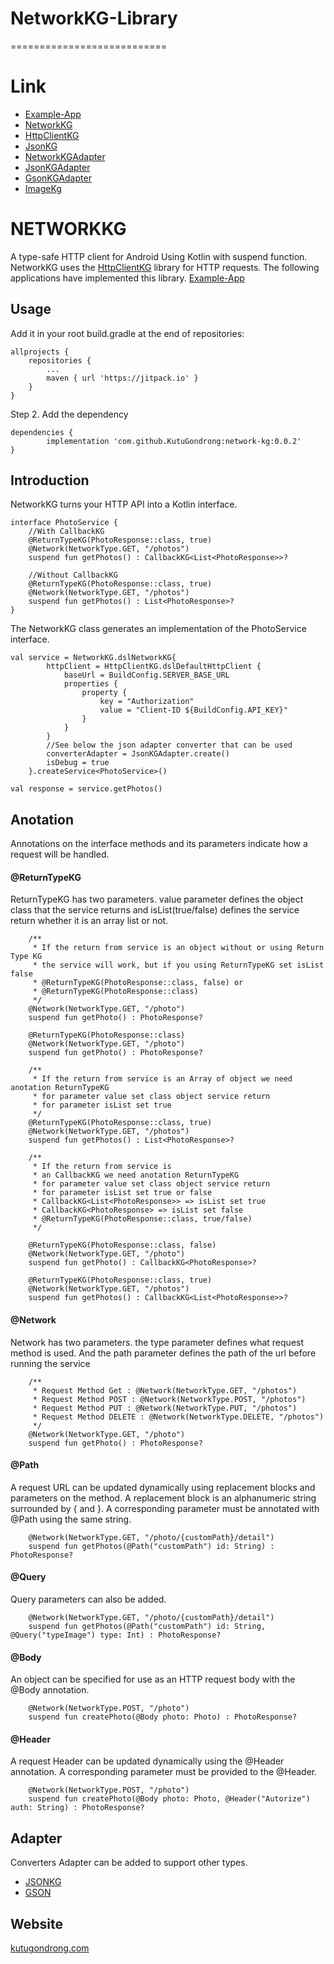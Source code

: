 # NetworkKG-Library
===========================


# Link
 - [Example-App](https://github.com/KutuGondrong/example-app)
 - [NetworkKG](https://github.com/KutuGondrong/network-kg)
 - [HttpClientKG](https://github.com/KutuGondrong/httpclient-kg)
 - [JsonKG](https://github.com/KutuGondrong/json-kg)
 - [NetworkKGAdapter](https://github.com/KutuGondrong/networkadapter-kg)
 - [JsonKGAdapter](https://github.com/KutuGondrong/jsonkgadapter-kg)
 - [GsonKGAdapter](https://github.com/KutuGondrong/gsonkgadapter-kg)
 - [ImageKg](https://github.com/KutuGondrong/image-kg)

# NETWORKKG

A type-safe HTTP client for Android Using Kotlin with suspend function. NetworkKG uses the [HttpClientKG](https://github.com/KutuGondrong/httpclient-kg) library for HTTP requests. The following applications have implemented this library. [Example-App](https://github.com/KutuGondrong/example-app)

## Usage
Add it in your root build.gradle at the end of repositories:
```
allprojects {
    repositories {
        ...
        maven { url 'https://jitpack.io' }
    }
}
```
Step 2. Add the dependency
```
dependencies {
        implementation 'com.github.KutuGondrong:network-kg:0.0.2'
}
```
## Introduction
NetworkKG turns your HTTP API into a Kotlin interface.
```
interface PhotoService {
    //With CallbackKG
    @ReturnTypeKG(PhotoResponse::class, true)
    @Network(NetworkType.GET, "/photos")
    suspend fun getPhotos() : CallbackKG<List<PhotoResponse>>?
    
    //Without CallbackKG
    @ReturnTypeKG(PhotoResponse::class, true)
    @Network(NetworkType.GET, "/photos")
    suspend fun getPhotos() : List<PhotoResponse>?
}
```
The NetworkKG class generates an implementation of the PhotoService interface.
```
val service = NetworkKG.dslNetworkKG{
        httpClient = HttpClientKG.dslDefaultHttpClient {
            baseUrl = BuildConfig.SERVER_BASE_URL
            properties {
                property {
                    key = "Authorization"
                    value = "Client-ID ${BuildConfig.API_KEY}"
                }
            }
        }
        //See below the json adapter converter that can be used
        converterAdapter = JsonKGAdapter.create()
        isDebug = true
    }.createService<PhotoService>()
    
val response = service.getPhotos()
```
## Anotation
Annotations on the interface methods and its parameters indicate how a request will be handled.
#### @ReturnTypeKG
ReturnTypeKG has two parameters. value parameter defines the object class that the service returns and isList(true/false) defines the service return whether it is an array list or not.
```
    /**
     * If the return from service is an object without or using Return Type KG
     * the service will work, but if you using ReturnTypeKG set isList false
     * @ReturnTypeKG(PhotoResponse::class, false) or
     * @ReturnTypeKG(PhotoResponse::class)
     */
    @Network(NetworkType.GET, "/photo")
    suspend fun getPhoto() : PhotoResponse?
    
    @ReturnTypeKG(PhotoResponse::class)
    @Network(NetworkType.GET, "/photo")
    suspend fun getPhoto() : PhotoResponse?
```
```
    /**
     * If the return from service is an Array of object we need anotation ReturnTypeKG
     * for parameter value set class object service return
     * for parameter isList set true
     */
    @ReturnTypeKG(PhotoResponse::class, true)
    @Network(NetworkType.GET, "/photos")
    suspend fun getPhotos() : List<PhotoResponse>?
```
```
    /**
     * If the return from service is 
     * an CallbackKG we need anotation ReturnTypeKG
     * for parameter value set class object service return
     * for parameter isList set true or false
     * CallbackKG<List<PhotoResponse>> => isList set true
     * CallbackKG<PhotoResponse> => isList set false
     * @ReturnTypeKG(PhotoResponse::class, true/false)
     */
     
    @ReturnTypeKG(PhotoResponse::class, false)
    @Network(NetworkType.GET, "/photo")
    suspend fun getPhoto() : CallbackKG<PhotoResponse>?
    
    @ReturnTypeKG(PhotoResponse::class, true)
    @Network(NetworkType.GET, "/photos")
    suspend fun getPhotos() : CallbackKG<List<PhotoResponse>>?
```
#### @Network
Network has two parameters. the type parameter defines what request method is used. And the path parameter defines the path of the url before running the service
```
    /**
     * Request Method Get : @Network(NetworkType.GET, "/photos")
     * Request Method POST : @Network(NetworkType.POST, "/photos")
     * Request Method PUT : @Network(NetworkType.PUT, "/photos")
     * Request Method DELETE : @Network(NetworkType.DELETE, "/photos")
     */
    @Network(NetworkType.GET, "/photo")
    suspend fun getPhoto() : PhotoResponse?
```
#### @Path
A request URL can be updated dynamically using replacement blocks and parameters on the method. A replacement block is an alphanumeric string surrounded by { and }. A corresponding parameter must be annotated with @Path using the same string.
```
    @Network(NetworkType.GET, "/photo/{customPath}/detail")
    suspend fun getPhotos(@Path("customPath") id: String) : PhotoResponse?
```
#### @Query
Query parameters can also be added.
```
    @Network(NetworkType.GET, "/photo/{customPath}/detail")
    suspend fun getPhotos(@Path("customPath") id: String, @Query("typeImage") type: Int) : PhotoResponse?
```
#### @Body
An object can be specified for use as an HTTP request body with the @Body annotation.
```
    @Network(NetworkType.POST, "/photo")
    suspend fun createPhoto(@Body photo: Photo) : PhotoResponse?
```
#### @Header
A request Header can be updated dynamically using the @Header annotation. A corresponding parameter must be provided to the @Header.
```
    @Network(NetworkType.POST, "/photo")
    suspend fun createPhoto(@Body photo: Photo, @Header("Autorize") auth: String) : PhotoResponse?
```
## Adapter
Converters Adapter can be added to support other types. 
- [JSONKG](https://github.com/KutuGondrong/jsonkgadapter)
- [GSON](https://github.com/KutuGondrong/gsonkgadapter)

## Website
[kutugondrong.com](https://kutugondrong.com/)

 
